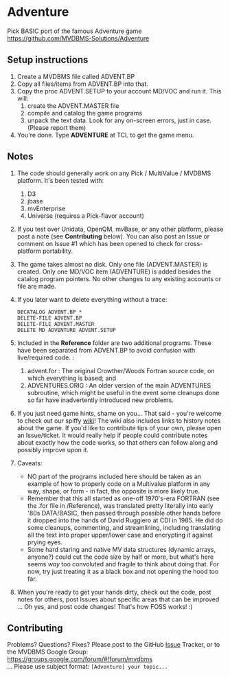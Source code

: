 # Adventure
Pick BASIC port of the famous Adventure game  
https://github.com/MVDBMS-Solutions/Adventure  

## Setup instructions

1. Create a MVDBMS file called ADVENT.BP
1. Copy all files/items from ADVENT.BP into that.
1. Copy the proc ADVENT.SETUP to your account MD/VOC and run it. This will:
    1. create the ADVENT.MASTER file
    1. compile and catalog the game programs
    1. unpack the text data.
    Look for any on-screen errors, just in case. (Please report them)
1. You're done. Type **ADVENTURE** at TCL to get the game menu.

## Notes
1. The code should generally work on any Pick / MultiValue / MVDBMS platform. It's been tested with:
    1. D3
    1. jbase
    1. mvEnterprise
    1. Universe (requires a Pick-flavor account)
1. If you test over Unidata, OpenQM, mvBase, or any other platform, please post a note (see **Contributing** below). You can also post an Issue or comment on Issue #1 which has been opened to check for cross-platform portability.
1. The game takes almost no disk. Only one file (ADVENT.MASTER) is created. Only one MD/VOC item (ADVENTURE) is added besides the catalog program pointers. No other changes to any existing accounts or file are made.
1. If you later want to delete everything without a trace:
   
   ```
   DECATALOG ADVENT.BP * 
   DELETE-FILE ADVENT.BP
   DELETE-FILE ADVENT.MASTER
   DELETE MD ADVENTURE ADVENT.SETUP
   ```
1. Included in the **Reference** folder are two additional programs. These have been separated from ADVENT.BP to avoid confusion with live/required code. :
    1. advent.for : The original Crowther/Woods Fortran source code, on which everything is based; and
    1. ADVENTURES.ORIG : An older version of the main ADVENTURES subroutine, which might be useful in the event some cleanups done so far have inadvertently introduced new problems.
1. If you just need game hints, shame on you... That said - you're welcome to check out our spiffy [wiki](https://github.com/MVDBMS-Solutions/Adventure/wiki)! The wiki also includes links to history notes about the game. If you'd like to contribute tips of your own, please open an Issue/ticket. It would really help if people could contribute notes about exactly how the code works, so that others can follow along and possibly improve upon it.
1. Caveats:
    - NO part of the programs included here should be taken as an example of how to properly code on a Multivalue platform in any way, shape, or form - in fact, the opposite is more likely true.  
    - Remember that this all started as one-off 1970's-era FORTRAN (see the .for file in /Reference), was translated pretty literally into early '80s DATA/BASIC, then passed through possible other hands before it dropped into the hands of David Ruggiero at CDI in 1985. He did do some cleanups, commenting, and streamlining, including translating all the text into proper upper/lower case and encrypting it against prying eyes.  
    - Some hard staring and native MV data structures (dynamic arrays, anyone?) could cut the code size by half or more, but what's here seems _way_ too convoluted and fragile to think about doing that. For now, try just treating it as a black box and not opening the hood too far.  
  1. When you're ready to get your hands dirty, check out the code, post notes for others, post Issues about specific areas that can be improved ... Oh yes, and post code changes! That's how FOSS works! :)

## Contributing

Problems? Questions? Fixes? Please post to the GitHub [Issue](https://github.com/MVDBMS-Solutions/Adventure/issues) Tracker, or to the MVDBMS Google Group:  
https://groups.google.com/forum/#!forum/mvdbms  
... Please use subject format:  `[Adventure] your topic...`